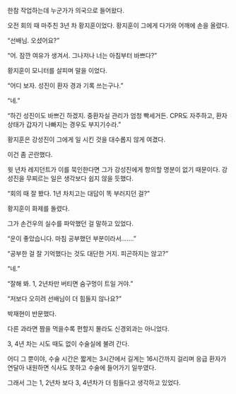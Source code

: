 한참 작업하는데 누군가가 의국으로 들어왔다.

오전 회의 때 마주친 3년 차 황지훈이었다. 황지훈이 그에게 다가와 어깨에 손을 올렸다.

“선배님. 오셨어요?”

“어. 잠깐 여유가 생겨서. 그나저나 너는 아침부터 바쁘다?”

황지훈이 모니터를 살피며 말을 이었다.

“어디 보자. 성진이 환자 경과 기록 쓰는구나.”

“네.”

“하긴 성진이도 바쁘긴 하겠지. 중환자실 관리가 엄청 빡세거든. CPR도 자주하고, 환자 상태가 갑자기 나빠지는 경우도 부지기수라.”

황지훈은 강성진이 그에게 일 시킨 것을 대수롭지 않게 여겼다.

이건 좀 곤란했다.

윗 년차 레지던트가 이를 묵인한다면 그가 강성진에게 항의할 명분이 없기 때문이다. 강성진을 무찌르는 일은 생각보다 쉽지 않을 듯했다.

“회의 때 잘 봤다. 1년 차치고는 대답이 똑 부러지던 걸?”

황지훈이 화제를 돌렸다.

그가 손건우의 실수를 파악했던 걸 말하고 있었다.

“운이 좋았습니다. 마침 공부했던 부분이라서…….”

“공부한 걸 잘 기억했다는 것도 대단한 거지. 피곤하지는 않고?”

“네.”

“잘해 봐. 1, 2년차만 버티면 숨구멍이 트일 거야.”

“저보다 오히려 선배님이 더 힘들지 않나요?”

박재현이 반문했다.

다른 과라면 짬을 먹을수록 편할지 몰라도 신경외과는 아니었다.

3, 4년 차는 시도 때도 없이 수술실에 불려 간다.

어디 그 뿐이야, 수술 시간은 짧게는 3시간에서 길게는 16시간까지 걸리며 응급 환자가 연달아 내원하면 식사도 못하고 수술에 들어가기 일쑤였다.

그래서 그는 1, 2년차 보다 3, 4년차가 더 힘들다고 생각하고 있었다.
